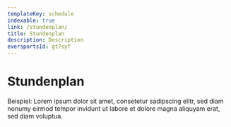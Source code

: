 ```yaml
---
templateKey: schedule
indexable: true
link: /stundenplan/
title: Stundenplan
description: Description
eversportsId: gt7syf
---
```

# Stundenplan

Beispiel: Lorem ipsum dolor sit amet, consetetur sadipscing elitr, sed diam nonumy eirmod tempor invidunt ut labore et dolore magna aliquyam erat, sed diam voluptua.
